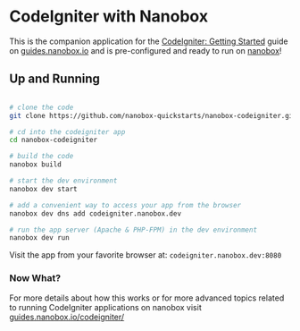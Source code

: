 # CodeIgniter with Nanobox
This is the companion application for the [CodeIgniter: Getting Started](https://guides.nanobox.io/codeigniter/) guide on [guides.nanobox.io](https://guides.nanobox.io) and is pre-configured and ready to run on [nanobox](https://nanobox.io/)!

## Up and Running

``` bash

# clone the code
git clone https://github.com/nanobox-quickstarts/nanobox-codeigniter.git

# cd into the codeigniter app
cd nanobox-codeigniter

# build the code
nanobox build

# start the dev environment
nanobox dev start

# add a convenient way to access your app from the browser
nanobox dev dns add codeigniter.nanobox.dev

# run the app server (Apache & PHP-FPM) in the dev environment
nanobox dev run
```

Visit the app from your favorite browser at: `codeigniter.nanobox.dev:8080`

### Now What?
For more details about how this works or for more advanced topics related to running CodeIgniter applications on nanobox visit [guides.nanobox.io/codeigniter/](https://guides.nanobox.io/codeigniter/)
